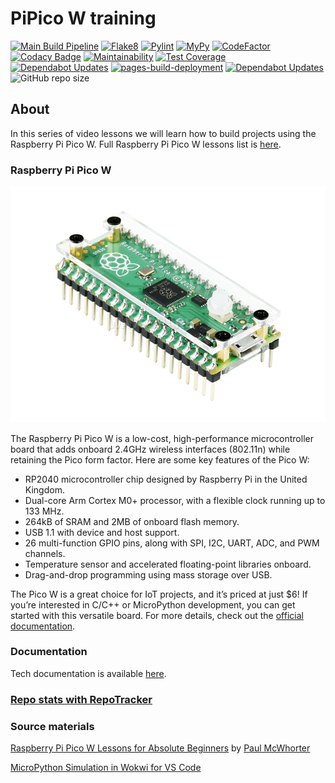 # PiPico W training

[![Main Build Pipeline](https://github.com/ikostan/pico/actions/workflows/lint_test_build_pipeline.yml/badge.svg)](https://github.com/ikostan/pico/actions/workflows/lint_test_build_pipeline.yml)
[![Flake8](https://github.com/ikostan/pico/actions/workflows/flake8.yml/badge.svg)](https://github.com/ikostan/pico/actions/workflows/flake8.yml)
[![Pylint](https://github.com/ikostan/pico/actions/workflows/pylint.yml/badge.svg)](https://github.com/ikostan/pico/actions/workflows/pylint.yml)
[![MyPy](https://github.com/ikostan/pico/actions/workflows/mypy.yml/badge.svg)](https://github.com/ikostan/pico/actions/workflows/mypy.yml)
[![CodeFactor](https://www.codefactor.io/repository/github/ikostan/pico/badge)](https://www.codefactor.io/repository/github/ikostan/pico)
[![Codacy Badge](https://app.codacy.com/project/badge/Grade/1be92dcf40834e51bced743c6f8bbec6)](https://app.codacy.com/gh/ikostan/pico/dashboard?utm_source=gh&utm_medium=referral&utm_content=&utm_campaign=Badge_grade)
[![Maintainability](https://api.codeclimate.com/v1/badges/10d3376c6ce70ffc363a/maintainability)](https://codeclimate.com/github/ikostan/pico/maintainability)
[![Test Coverage](https://api.codeclimate.com/v1/badges/10d3376c6ce70ffc363a/test_coverage)](https://codeclimate.com/github/ikostan/pico/test_coverage)
[![Dependabot Updates](https://github.com/ikostan/pico/actions/workflows/dependabot/dependabot-updates/badge.svg)](https://github.com/ikostan/pico/actions/workflows/dependabot/dependabot-updates)
[![pages-build-deployment](https://github.com/ikostan/pico/actions/workflows/pages/pages-build-deployment/badge.svg)](https://github.com/ikostan/pico/actions/workflows/pages/pages-build-deployment)
[![Dependabot Updates](https://github.com/ikostan/pico/actions/workflows/dependabot/dependabot-updates/badge.svg)](https://github.com/ikostan/pico/actions/workflows/dependabot/dependabot-updates)
![GitHub repo size](https://img.shields.io/github/repo-size/ikostan/pico)


## About

In this series of video lessons we will learn how to
build projects using the Raspberry Pi Pico W. Full Raspberry Pi Pico W
lessons list is [here](https://github.com/ikostan/pico/tree/master/lessons).

### Raspberry Pi Pico W

![Raspberry Pi Pico W Case](https://github.com/ikostan/pico/blob/master/img/Raspberry-Pi-Pico-Case.png)

The Raspberry Pi Pico W is a low-cost, high-performance microcontroller board
that adds onboard 2.4GHz wireless interfaces (802.11n) while retaining the Pico
form factor. Here are some key features of the Pico W:

- RP2040 microcontroller chip designed by Raspberry Pi in the United Kingdom.
- Dual-core Arm Cortex M0+ processor, with a flexible clock running up to 133 MHz.
- 264kB of SRAM and 2MB of onboard flash memory.
- USB 1.1 with device and host support.
- 26 multi-function GPIO pins, along with SPI, I2C, UART, ADC, and PWM channels.
- Temperature sensor and accelerated floating-point libraries onboard.
- Drag-and-drop programming using mass storage over USB.

The Pico W is a great choice for IoT projects, and it’s priced at just $6!
If you’re interested in C/C++ or MicroPython development, you can get started
with this versatile board. For more details, check out the [official documentation](https://www.raspberrypi.com/documentation/microcontrollers/raspberry-pi-pico.html).

### Documentation

Tech documentation is available [here](https://ikostan.github.io/pico/).

### [Repo stats with RepoTracker](https://repo-tracker.com/r/gh/ikostan/pico?utm_source=github-stats)

### Source materials

[Raspberry Pi Pico W Lessons for Absolute Beginners](https://www.youtube.com/playlist?list=PLGs0VKk2DiYz8js1SJog21cDhkBqyAhC5)
by [Paul McWhorter](https://www.youtube.com/c/mcwhorpj/playlists)

[MicroPython Simulation in Wokwi for VS Code](https://github.com/ikostan/pico/tree/master/wokwi)

